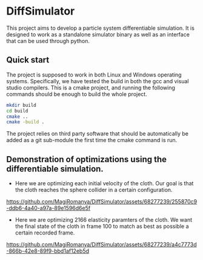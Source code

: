 # DiffSimulator

This project aims to develop a particle system differentiable simulation.
It is designed to work as a standalone simulator binary as well as an interface that can be used through python.

## Quick start
The project is supposed to work in both Linux and Windows operating systems.
Specifically, we have tested the build in both the gcc and visual studio compilers.
This is a cmake project, and running the following commands should be enough to build the whole project.
``` sh
mkdir build
cd build
cmake ..
cmake -build .
```
The project relies on third party software that should be automatically be added as a git sub-module the first time the cmake command is run.

## Demonstration of optimizations using the differentiable simulation.

- Here we are optimizing each initial velocity of the cloth. Our goal is that the cloth reaches the sphere collider in a certain configuration.

https://github.com/MagiRomanya/DiffSimulator/assets/68277239/255870c9-ddb6-4a40-a97a-89e1596d6e5f

- Here we are optimizing 2166 elasticity paramters of the cloth. We want the final state of the cloth in frame 100 to match as best as possible a certain recorded frame.

https://github.com/MagiRomanya/DiffSimulator/assets/68277239/a4c7773d-866b-42e8-89f9-bbd1af12eb5d

